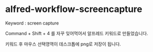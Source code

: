 # alfred-workflow-screencapture

Keyword : screen capture

Command + Shift + 4 를 자꾸 잊어먹어서 알프레드 키워드로 만들었습니다. 

키워드 후 마우스 선택영역이 데스크톱에 png로 저장이 됩니다. 
